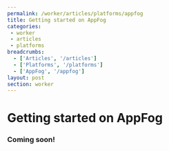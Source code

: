 ```yaml
---
permalink: /worker/articles/platforms/appfog
title: Getting started on AppFog
categories:
 - worker
 - articles
 - platforms
breadcrumbs:
  - ['Articles', '/articles']
  - ['Platforms', '/platforms']
  - ['AppFog', '/appfog']
layout: post
section: worker
---
```


# Getting started on AppFog

### Coming soon!
